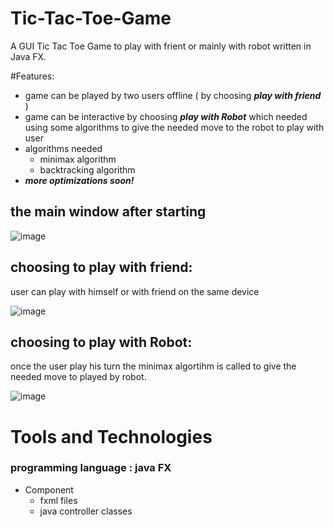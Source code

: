 # Tic-Tac-Toe-Game
A GUI Tic Tac Toe Game to play with frient or mainly with robot written in Java FX.

#Features:
- game can be played by two users offline ( by choosing ***play with friend*** )
- game can be interactive by choosing ***play with Robot*** which needed using some algorithms to give the needed move to the robot to play  with user
- algorithms needed
  - minimax algorithm
  - backtracking algorithm
- ***more optimizations soon!***

## the main window after starting

![image](https://github.com/MOSTAFA-MANSOUR72/Tic-Tac-Toe-Game/assets/149438807/3b83028f-0d9c-42d9-b293-daa622ddbbcc)

## choosing to play with friend:
user can play with himself or with friend on the same device

![image](https://github.com/MOSTAFA-MANSOUR72/Tic-Tac-Toe-Game/assets/149438807/3a75f064-805b-4666-8b2a-a8155c737814)

## choosing to play with Robot:
once the user play his turn the minimax algortihm is called to give the needed move to played by robot.

![image](https://github.com/MOSTAFA-MANSOUR72/Tic-Tac-Toe-Game/assets/149438807/55943288-1ab0-43da-997e-6b1b69e812c4)

# Tools and Technologies
### programming language : java FX
- Component
  - fxml files
  - java controller classes
 

